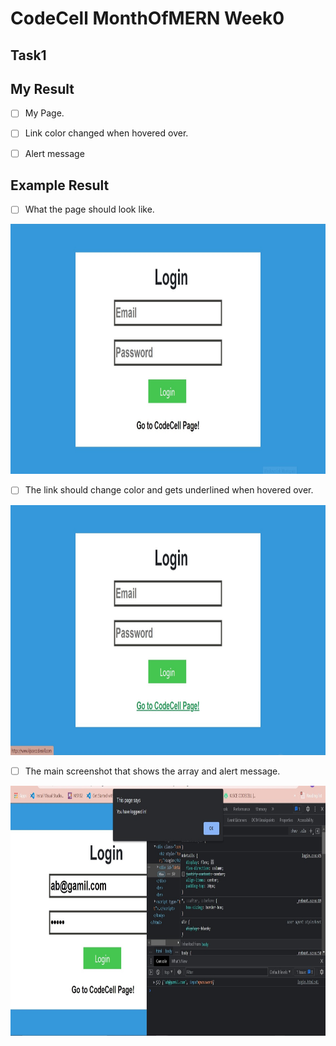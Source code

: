 # CodeCell MonthOfMERN Week0

## Task1

## My Result

- [ ] My Page.
- [ ] Link color changed when hovered over.
- [ ] Alert message


## Example Result

- [ ] What the page should look like.
<img src="../assets/task1-ss1.jpg" height="400" />

- [ ] The link should change color and gets underlined when hovered over.
<img src="../assets/task1-ss2.jpg" height="400" />

- [ ] The main screenshot that shows the array and alert message.
<img src="../assets/task1-ss3.jpg" height="400" />
